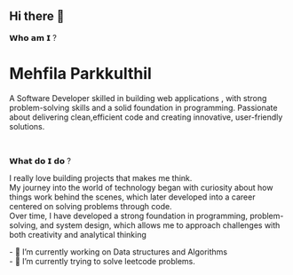 ## Hi there 👋
<p>𝗪𝗵𝗼 𝗮𝗺 𝗜 ?</p>
<h1>Mehfila Parkkulthil</h1>
<p>A Software Developer skilled in building web applications , with strong problem-solving skills and a solid foundation in programming. Passionate about delivering clean,efficient code and creating innovative, user-friendly solutions.</p>
<br>
<p>𝗪𝗵𝗮𝘁 𝗱𝗼 𝗜 𝗱𝗼 ?</p>
<p>I really love building projects that makes me think.<br> My journey into the world of technology began with curiosity about how things work behind the scenes, which later developed into a career centered on solving problems through code.<br> Over time, I have developed a strong foundation in programming, problem-solving, and system design, which allows me to approach challenges with both creativity and analytical thinking</p>
<p>
- 🔭 I’m currently working on Data structures and Algorithms <br>
- 🌱 I’m currently trying to solve leetcode problems.</p>


